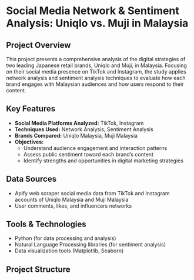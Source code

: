 # Social Media Network & Sentiment Analysis: Uniqlo vs. Muji in Malaysia

## Project Overview
This project presents a comprehensive analysis of the digital strategies of two leading Japanese retail brands, Uniqlo and Muji, in Malaysia. Focusing on their social media presence on TikTok and Instagram, the study applies network analysis and sentiment analysis techniques to evaluate how each brand engages with Malaysian audiences and how users respond to their content.

## Key Features
- **Social Media Platforms Analyzed:** TikTok, Instagram
- **Techniques Used:** Network Analysis, Sentiment Analysis
- **Brands Compared:** Uniqlo Malaysia, Muji Malaysia
- **Objectives:**
  - Understand audience engagement and interaction patterns
  - Assess public sentiment toward each brand’s content
  - Identify strengths and opportunities in digital marketing strategies

## Data Sources
- Apify web scraper social media data from TikTok and Instagram accounts of Uniqlo Malaysia and Muji Malaysia
- User comments, likes, and influencers networks

## Tools & Technologies
- Python (for data processing and analysis)
- Natural Language Processing libraries (for sentiment analysis)
- Data visualization tools (Matplotlib, Seaborn)

## Project Structure

